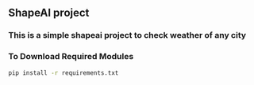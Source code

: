 ##  ShapeAI project 

### This is a simple shapeai project to check weather of any city

### To Download Required Modules


```bash
pip install -r requirements.txt
```
